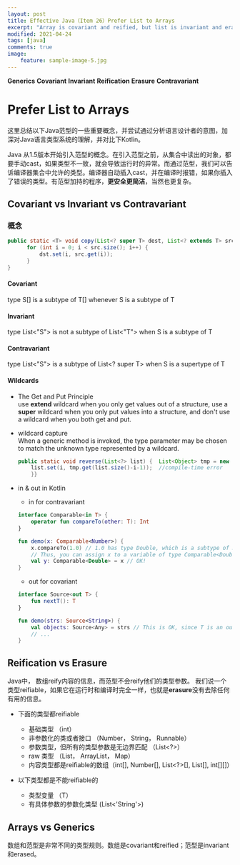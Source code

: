 ```yaml
---
layout: post
title: Effective Java（Item 26）Prefer List to Arrays
excerpt: "Array is covariant and reified, but list is invariant and erasure"
modified: 2021-04-24
tags: [java]
comments: true
image:
    feature: sample-image-5.jpg
---
```


**Generics** **Covariant** **Invariant** **Reification** **Erasure** **Contravariant**

# Prefer List to Arrays

这里总结以下Java范型的一些重要概念，并尝试通过分析语言设计者的意图，加深对Java语言类型系统的理解，并对比下Kotlin。

Java 从1.5版本开始引入范型的概念。在引入范型之前，从集合中读出的对象，都要手动cast，如果类型不一致，就会导致运行时的异常。而通过范型，我们可以告诉编译器集合中允许的类型。编译器自动插入cast，并在编译时报错，如果你插入了错误的类型。有范型加持的程序，**更安全更简洁**，当然也更复杂。

## Covariant vs Invariant vs Contravariant
### 概念

```java
public static <T> void copy(List<? super T> dest, List<? extends T> src) {
      for (int i = 0; i < src.size(); i++) {
          dst.set(i, src.get(i));  
      }
}
```
#### Covariant  
type S[] is a subtype of T[] whenever S is a subtype of T
#### Invariant  
type List<"S"> is not a subtype of List<"T"> when S is a subtype of T
#### Contravariant  
type List<"S"> is a subtype of List<? super T> when S is a supertype of T
#### Wildcards
* The Get and Put Principle  
use **extend** wildcard when you only get values out of a structure, use a **super** wildcard when you only put values into a structure, and don't use a wildcard when you both get and put.
*   wildcard capture  
    When a generic method is invoked, the type parameter may be chosen to match the unknown type represented by a wildcard.
    ```java
    public static void reverse(List<?> list) {  List<Object> tmp = new ArrayList<Object>(list);  for (int i = 0; i < list.size(); i++) {    
        list.set(i, tmp.get(list.size()-i-1));  //compile-time error  
        }}
    ```
*   in & out in Kotlin
    *   in for contravariant

    ```kotlin
    interface Comparable<in T> {
        operator fun compareTo(other: T): Int
    }

    fun demo(x: Comparable<Number>) {
        x.compareTo(1.0) // 1.0 has type Double, which is a subtype of Number
        // Thus, you can assign x to a variable of type Comparable<Double>
        val y: Comparable<Double> = x // OK!
    }
    ```

    *   out for covariant

    ```kotlin
    interface Source<out T> {
        fun nextT(): T
    }

    fun demo(strs: Source<String>) {
        val objects: Source<Any> = strs // This is OK, since T is an out-parameter
        // ...
    }
    ```
    
## Reification vs Erasure
Java中， 数组reify内容的信息，而范型不会reify他们的类型参数。
我们说一个类型reifiable，如果它在运行时和编译时完全一样，也就是**erasure**没有去除任何有用的信息。

*   下面的类型都reifiable
    *   基础类型 （int）
    *   非参数化的类或者接口 （Number， String， Runnable）
    *   参数类型，但所有的类型参数是无边界匹配 （List<?>）
    *   raw 类型 （List， ArrayList， Map）
    *   内容类型都是reifiable的数组（int[], Number[], List<?>[], List[], int[][]）

*   以下类型都是不能reifiable的
    *   类型变量 （T）
    *   有具体参数的参数化类型 (List<'String'>)

## Arrays vs Generics
数组和范型是非常不同的类型规则。数组是covariant和reified；范型是invariant和erased。
